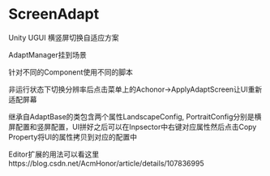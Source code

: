 # ScreenAdapt
Unity UGUI 横竖屏切换自适应方案

AdaptManager挂到场景

针对不同的Component使用不同的脚本

非运行状态下切换分辨率后点击菜单上的Achonor->ApplyAdaptScreen让UI重新适配屏幕

继承自AdaptBase的类包含两个属性LandscapeConfig, PortraitConfig分别是横屏配置和竖屏配置，UI拼好之后可以在Inpsector中右键对应属性然后点击Copy Property将UI的属性拷贝到对应的配置中

Editor扩展的用法可以看这里https://blog.csdn.net/AcmHonor/article/details/107836995

